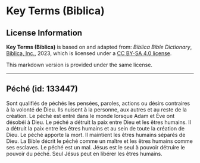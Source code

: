 # Key Terms (Biblica)

## License Information

**Key Terms (Biblica)** is based on and adapted from: _Biblica Bible Dictionary_, [Biblica, Inc.](https://www.biblica.com/), 2023, which is licensed under a [CC BY-SA 4.0 license](https://creativecommons.org/licenses/by-sa/4.0/legalcode.en).

This markdown version is provided under the same license.



--------------------------------

## Péché (id: 133447)

Sont qualifiés de péchés les pensées, paroles, actions ou désirs contraires à la volonté de Dieu. Ils nuisent à la personne, aux autres et au reste de la création. Le péché est entré dans le monde lorsque Adam et Ève ont désobéi à Dieu. Le péché a détruit la paix entre Dieu et les êtres humains. Il a détruit la paix entre les êtres humains et au sein de toute la création de Dieu. Le péché apporte la mort. Il maintient les êtres humains séparés de Dieu. La Bible décrit le péché comme un maître et les êtres humains comme ses esclaves. Le péché est un mal. Jésus est le seul à pouvoir détruire le pouvoir du péché. Seul Jésus peut en libérer les êtres humains.



